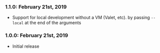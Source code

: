 ### 1.1.0: February 21st, 2019
* Support for local development without a VM (Valet, etc). by passing `--local` at the end of the arguments

### 1.0.0: February 21st, 2019
* Initial release
